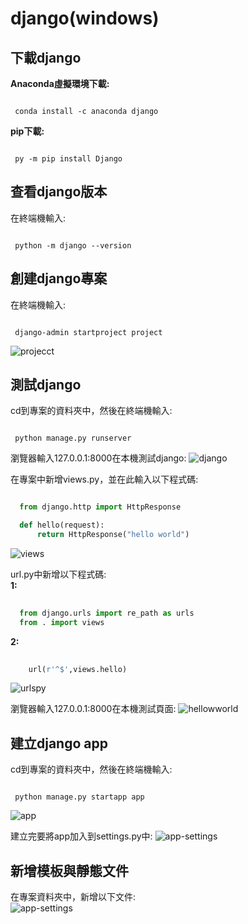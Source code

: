 # django(windows)

 下載django
 ---

 __Anaconda虛擬環境下載:__
 ```shell

  conda install -c anaconda django

 ```

 __pip下載:__
  ```shell

   py -m pip install Django

 ```

 查看django版本
 ---


 在終端機輸入:
 ```shell 

  python -m django --version 

 ```

 創建django專案
 ---

 在終端機輸入:
 ```shell

  django-admin startproject project

 ```

 ![projecct](images/project.png)

 測試django
 ---

 cd到專案的資料夾中，然後在終端機輸入:
 ```shell

  python manage.py runserver

 ```
 
瀏覽器輸入127.0.0.1:8000在本機測試django:
![django](images/django.png)

在專案中新增views.py，並在此輸入以下程式碼:
```py

  from django.http import HttpResponse

  def hello(request):
      return HttpResponse("hello world")

```
![views](/images/views.png)

url.py中新增以下程式碼:  
__1:__
```py
 
  from django.urls import re_path as urls 
  from . import views

```

__2:__
```py
 
    url(r'^$',views.hello)

```
![urlspy](/images/urls.py.png)

瀏覽器輸入127.0.0.1:8000在本機測試頁面:
![hellowworld](/images/helloworld.png)

建立django app
---

cd到專案的資料夾中，然後在終端機輸入:
 ```shell

  python manage.py startapp app

 ```
 ![app](images/app.png)

 建立完要將app加入到settings.py中:
 ![app-settings](images/app_settings.png)

新增模板與靜態文件
---

在專案資料夾中，新增以下文件:  
![app-settings](images/statics.png)







